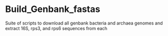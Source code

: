 # Build_Genbank_fastas
Suite of scripts to download all genbank bacteria and archaea genomes and extract 16S, rps3, and rps6 sequences from each
